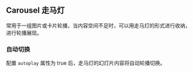 <div class="demo-header">
<p class="overviewicon">
  <span class="wapi-business-slideimg"/>
</p>

## Carousel 走马灯

<nova-uxlink widget-name="Carousel"></nova-uxlink>

常用于一组图片或卡片轮播，当内容空间不足时，可以用走马灯的形式进行收纳，进行轮播展现。
</div>

### 自动切换

配置 `autoplay` 属性为 true 后，走马灯的幻灯片内容将自动轮播切换。

<nova-demo-view link="carousel/autoplay"></nova-demo-view>

<br>
